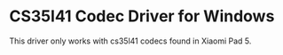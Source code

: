 # CS35l41 Codec Driver for Windows
This driver only works with cs35l41 codecs found in Xiaomi Pad 5.